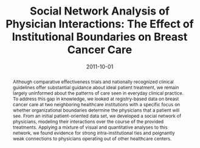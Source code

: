 ---
title: 'Social Network Analysis of Physician Interactions: The Effect of Institutional Boundaries on Breast Cancer Care'

# Authors
# If you created a profile for a user (e.g. the default `admin` user), write the username (folder name) here
# and it will be replaced with their full name and linked to their profile.
authors:
  - admin
  - Amar K. Das

# Author notes (optional)
# author_notes:
#   - 'Equal contribution'
#   - 'Equal contribution'

date: '2011-10-01'
doi: ''

# Schedule page publish date (NOT publication's date).
publishDate: '2017-01-01T00:00:00Z'

# Publication type.
# Legend: 0 = Uncategorized; 1 = Conference paper; 2 = Journal article;
# 3 = Preprint / Working Paper; 4 = Report; 5 = Book; 6 = Book section;
# 7 = Thesis; 8 = Patent
publication_types: ['1']

# Publication name and optional abbreviated publication name.
publication: In *Proceedings of the 2011 AMIA Annual Symposium*
publication_short: In *AMIA 2011*

abstract: "Although comparative effectiveness trials and nationally recognized clinical guidelines offer substantial guidance about ideal patient treatment, we remain largely uninformed about the patterns of care seen in everyday clinical practice. To address this gap in knowledge, we looked at registry-based data on breast cancer care at two neighboring healthcare institutions with a specific focus on whether organizational boundaries determine the physicians that a patient will see. From an initial patient-oriented data set, we developed a social network of physicians, modeling their interactions over the course of the provided treatments. Applying a mixture of visual and quantitative analyses to this network, we found evidence for strong intra-institutional ties and poignantly weak connections to physicians operating out of other healthcare centers."

# Summary. An optional shortened abstract.
summary: "We looked at registry-based data on breast cancer care at two neighboring healthcare institutions with a specific focus on whether organizational boundaries determine the physicians that a patient will see. From an initial patient-oriented data set, we developed a social network of physicians, modeling their interactions over the course of the provided treatments."


tags: [clinical informatics, social network analysis, breast cancer]

# Display this page in the Featured widget?
featured: false

# Custom links (uncomment lines below)
# links:
# - name: Custom Link
#   url: http://example.org

url_pdf: 'https://www.ncbi.nlm.nih.gov/pmc/articles/PMC3243165/pdf/0152_amia_2011_proc.pdf'
url_code: ''
url_dataset: ''
url_poster: ''
url_project: ''
url_slides: ''
url_source: ''
url_video: ''

# Featured image
# To use, add an image named `featured.jpg/png` to your page's folder.
# image:
#   caption: 'Image credit: [**Unsplash**](https://unsplash.com/photos/pLCdAaMFLTE)'
#   focal_point: ''
#   preview_only: false

# Associated Projects (optional).
#   Associate this publication with one or more of your projects.
#   Simply enter your project's folder or file name without extension.
#   E.g. `internal-project` references `content/project/internal-project/index.md`.
#   Otherwise, set `projects: []`.
projects:
  - biomedical-informatics

# Slides (optional).
#   Associate this publication with Markdown slides.
#   Simply enter your slide deck's filename without extension.
#   E.g. `slides: "example"` references `content/slides/example/index.md`.
#   Otherwise, set `slides: ""`.
slides: ''
---